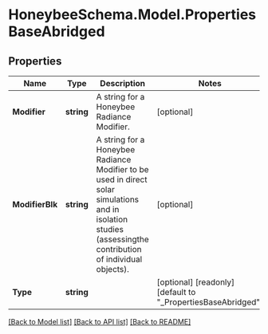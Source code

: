 
# HoneybeeSchema.Model.PropertiesBaseAbridged

## Properties

Name | Type | Description | Notes
------------ | ------------- | ------------- | -------------
**Modifier** | **string** | A string for a Honeybee Radiance Modifier. | [optional] 
**ModifierBlk** | **string** | A string for a Honeybee Radiance Modifier to be used in direct solar simulations and in isolation studies (assessingthe contribution of individual objects). | [optional] 
**Type** | **string** |  | [optional] [readonly] [default to "_PropertiesBaseAbridged"]

[[Back to Model list]](../README.md#documentation-for-models)
[[Back to API list]](../README.md#documentation-for-api-endpoints)
[[Back to README]](../README.md)

